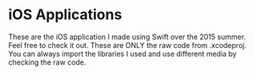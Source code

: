 # iOS Applications
These are the iOS application I made using Swift over the 2015 summer. Feel free to check it out.
These are ONLY the raw code from .xcodeproj. You can always import the libraries I used and use different media by checking the raw code.
